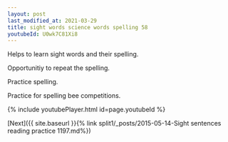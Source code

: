 ```yaml
---
layout: post
last_modified_at: 2021-03-29
title: sight words science words spelling 58
youtubeId: U0wk7C81Xi8
---
```

 
 
Helps to learn sight words and their spelling.

Opportunitiy to repeat the spelling. 

Practice spelling. 
 
Practice for spelling bee competitions. 
 
{% include youtubePlayer.html id=page.youtubeId %}
 
 

[Next]({{ site.baseurl }}{% link  split1/_posts/2015-05-14-Sight sentences reading practice 1197.md%})
 
